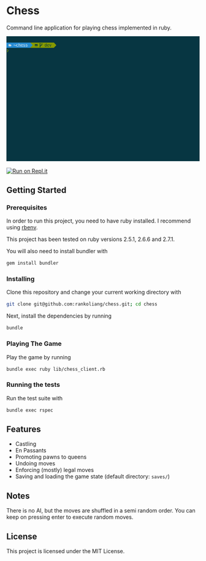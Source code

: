 
# Chess

Command line application for playing chess implemented in ruby.

![Chess gameplay demo](images/chess_demo.gif)

[![Run on Repl.it](https://repl.it/badge/github/rankoliang/chess)](https://chess.rankoliang.repl.run)

## Getting Started

### Prerequisites
In order to run this project, you need to have ruby installed. I recommend using [rbenv](https://github.com/rbenv/rbenv).

This project has been tested on ruby versions 2.5.1, 2.6.6 and 2.7.1.

You will also need to install bundler with
```bash
gem install bundler
```

### Installing

Clone this repository and change your current working directory with
```bash
git clone git@github.com:rankoliang/chess.git; cd chess
```
Next, install the dependencies by running
```bash
bundle
```

### Playing The Game

Play the game by running
```bash
bundle exec ruby lib/chess_client.rb
```

### Running the tests

Run the test suite with
```bash
bundle exec rspec
```

## Features
- Castling
- En Passants
- Promoting pawns to queens
- Undoing moves
- Enforcing (mostly) legal moves
- Saving and loading the game state (default directory: `saves/`)

## Notes
There is no AI, but the moves are shuffled in a semi random order. You can keep on pressing enter to execute random moves.

## License
This project is licensed under the MIT License.
